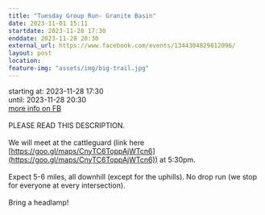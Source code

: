 ```yaml
---
title: "Tuesday Group Run- Granite Basin"
date: 2023-11-01 15:11
startdate: 2023-11-28 17:30
enddate: 2023-11-28 20:30
external_url: https://www.facebook.com/events/1344304829812096/
layout: post
location: 
feature-img: "assets/img/big-trail.jpg"
---
```


starting at: 2023-11-28 17:30<br>until: 2023-11-28 20:30<br><a href="https://www.facebook.com/events/1344304829812096/">more info on FB</a><br><br>PLEASE READ THIS DESCRIPTION. <br>
  <br>
  We will meet at the cattleguard (link here [https://goo.gl/maps/CnyTC6ToppAjWTcn6](https://goo.gl/maps/CnyTC6ToppAjWTcn6)) at 5&#58;30pm. <br>
  <br>
  Expect 5-6 miles, all downhill (except for the uphills). No drop run (we stop for everyone at every intersection). <br>
  <br>
  Bring a headlamp!<br>
  <br>
  <br>
  
